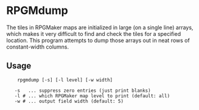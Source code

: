 # RPGMdump
The tiles in RPGMaker maps are initialized in large (on a single line) arrays,
which makes it very difficult to find and check the tiles for a specified
location.  This program attempts to dump those arrays out in neat rows of
constant-width columns.
 
## Usage
```
    rpgmdump [-s] [-l level] [-w width]

   -s   ... suppress zero entries (just print blanks)
   -l # ... which RPGMaker map level to print (default: all)
   -w # ... output field width (default: 5)
```
